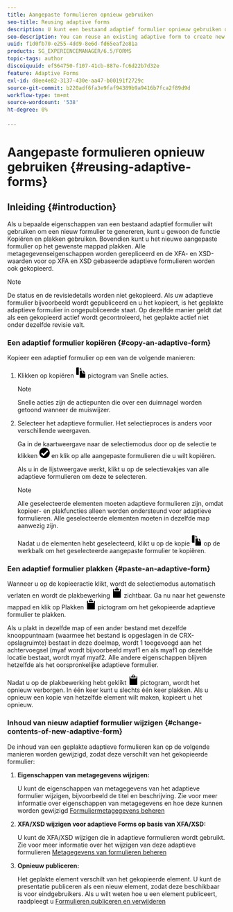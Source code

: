 ```yaml
---
title: Aangepaste formulieren opnieuw gebruiken
seo-title: Reusing adaptive forms
description: U kunt een bestaand adaptief formulier opnieuw gebruiken om nieuwe adaptieve formulieren te maken.
seo-description: You can reuse an existing adaptive form to create new adaptive forms.
uuid: f1d0fb70-e255-4dd9-8e6d-fd65eaf2e81a
products: SG_EXPERIENCEMANAGER/6.5/FORMS
topic-tags: author
discoiquuid: ef564750-f107-41cb-887e-fc6d22b7d32e
feature: Adaptive Forms
exl-id: d8ee4e82-3137-430e-aa47-b00191f2729c
source-git-commit: b220adf6fa3e9faf94389b9a9416b7fca2f89d9d
workflow-type: tm+mt
source-wordcount: '538'
ht-degree: 0%

---
```


# Aangepaste formulieren opnieuw gebruiken {#reusing-adaptive-forms}

## Inleiding {#introduction}

Als u bepaalde eigenschappen van een bestaand adaptief formulier wilt gebruiken om een nieuw formulier te genereren, kunt u gewoon de functie Kopiëren en plakken gebruiken. Bovendien kunt u het nieuwe aangepaste formulier op het gewenste mappad plakken. Alle metagegevenseigenschappen worden gerepliceerd en de XFA- en XSD-waarden voor op XFA en XSD gebaseerde adaptieve formulieren worden ook gekopieerd.

>[!NOTE]
>
>De status en de revisiedetails worden niet gekopieerd. Als uw adaptieve formulier bijvoorbeeld wordt gepubliceerd en u het kopieert, is het geplakte adaptieve formulier in ongepubliceerde staat. Op dezelfde manier geldt dat als een gekopieerd actief wordt gecontroleerd, het geplakte actief niet onder dezelfde revisie valt.

### Een adaptief formulier kopiëren {#copy-an-adaptive-form}

Kopieer een adaptief formulier op een van de volgende manieren:

1. Klikken op kopiëren ![aem6forms_copy](assets/aem6forms_copy.png) pictogram van Snelle acties.

   >[!NOTE]
   >
   >Snelle acties zijn de actiepunten die over een duimnagel worden getoond wanneer de muiswijzer.

1. Selecteer het adaptieve formulier. Het selectieproces is anders voor verschillende weergaven.

   Ga in de kaartweergave naar de selectiemodus door op de selectie te klikken ![aem6forms_check-circle](assets/aem6forms_check-circle.png) en klik op alle aangepaste formulieren die u wilt kopiëren.

   Als u in de lijstweergave werkt, klikt u op de selectievakjes van alle adaptieve formulieren om deze te selecteren.

   >[!NOTE]
   >
   >Alle geselecteerde elementen moeten adaptieve formulieren zijn, omdat kopieer- en plakfuncties alleen worden ondersteund voor adaptieve formulieren. Alle geselecteerde elementen moeten in dezelfde map aanwezig zijn.

   Nadat u de elementen hebt geselecteerd, klikt u op de kopie ![aem6forms_copy](assets/aem6forms_copy.png) op de werkbalk om het geselecteerde aangepaste formulier te kopiëren.

### Een adaptief formulier plakken {#paste-an-adaptive-form}

Wanneer u op de kopieeractie klikt, wordt de selectiemodus automatisch verlaten en wordt de plakbewerking ![aem6forms_paste](assets/aem6forms_paste.png) zichtbaar. Ga nu naar het gewenste mappad en klik op Plakken ![aem6forms_paste](assets/aem6forms_paste.png) pictogram om het gekopieerde adaptieve formulier te plakken.

Als u plakt in dezelfde map of een ander bestand met dezelfde knooppuntnaam (waarmee het bestand is opgeslagen in de CRX-opslagruimte) bestaat in deze doelmap, wordt 1 toegevoegd aan het achtervoegsel (myaf wordt bijvoorbeeld myaf1 en als myaf1 op dezelfde locatie bestaat, wordt myaf myaf2. Alle andere eigenschappen blijven hetzelfde als het oorspronkelijke adaptieve formulier.

Nadat u op de plakbewerking hebt geklikt ![aem6forms_paste](assets/aem6forms_paste.png) pictogram, wordt het opnieuw verborgen. In één keer kunt u slechts één keer plakken. Als u opnieuw een kopie van hetzelfde element wilt maken, kopieert u het opnieuw.

### Inhoud van nieuw adaptief formulier wijzigen {#change-contents-of-new-adaptive-form}

De inhoud van een geplakte adaptieve formulieren kan op de volgende manieren worden gewijzigd, zodat deze verschilt van het gekopieerde formulier:

1. **Eigenschappen van metagegevens wijzigen:**

   U kunt de eigenschappen van metagegevens van het adaptieve formulier wijzigen, bijvoorbeeld de titel en beschrijving. Zie voor meer informatie over eigenschappen van metagegevens en hoe deze kunnen worden gewijzigd [Formuliermetagegevens beheren](/help/forms/using/manage-form-metadata.md)

1. **XFA/XSD wijzigen voor adaptieve Forms op basis van XFA/XSD:**

   U kunt de XFA/XSD wijzigen die in adaptieve formulieren wordt gebruikt. Zie voor meer informatie over het wijzigen van deze adaptieve formulieren [Metagegevens van formulieren beheren](/help/forms/using/manage-form-metadata.md)

1. **Opnieuw publiceren:**

   Het geplakte element verschilt van het gekopieerde element. U kunt de presentatie publiceren als een nieuw element, zodat deze beschikbaar is voor eindgebruikers. Als u wilt weten hoe u een element publiceert, raadpleegt u [Formulieren publiceren en verwijderen](/help/forms/using/publishing-unpublishing-forms.md)
